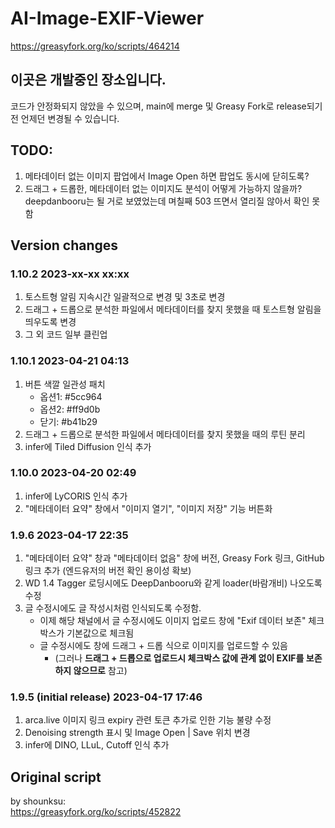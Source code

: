 # AI-Image-EXIF-Viewer
https://greasyfork.org/ko/scripts/464214

## 이곳은 개발중인 장소입니다.
 코드가 안정화되지 않았을 수 있으며, main에 merge 및 Greasy Fork로 release되기 전 언제던 변경될 수 있습니다.
 
## TODO:
 1. 메타데이터 없는 이미지 팝업에서 Image Open 하면 팝업도 동시에 닫히도록?
 1. 드래그 + 드롭한, 메타데이터 없는 이미지도 분석이 어떻게 가능하지 않을까? deepdanbooru는 될 거로 보였었는데 며칠째 503 뜨면서 열리질 않아서 확인 못함

## Version changes
### 1.10.2 2023-xx-xx xx:xx

 1. 토스트형 알림 지속시간 일괄적으로 변경 및 3초로 변경
 1. 드래그 + 드롭으로 분석한 파일에서 메타데이터를 찾지 못했을 때 토스트형 알림을 띄우도록 변경
 1. 그 외 코드 일부 클린업

### 1.10.1 2023-04-21 04:13

 1. 버튼 색깔 일관성 패치
     - 옵션1: #5cc964
     - 옵션2: #ff9d0b
     - 닫기: #b41b29
 1. 드래그 + 드롭으로 분석한 파일에서 메타데이터를 찾지 못했을 때의 루틴 분리
 1. infer에 Tiled Diffusion 인식 추가

### 1.10.0 2023-04-20 02:49
 
 1. infer에 LyCORIS 인식 추가
 1. "메타데이터 요약" 창에서 "이미지 열기", "이미지 저장" 기능 버튼화

### 1.9.6 2023-04-17 22:35

 1. "메타데이터 요약" 창과 "메타데이터 없음" 창에 버전, Greasy Fork 링크, GitHub 링크 추가 (엔드유저의 버전 확인 용이성 확보) 
 1. WD 1.4 Tagger 로딩시에도 DeepDanbooru와 같게 loader(바람개비) 나오도록 수정
 1. 글 수정시에도 글 작성시처럼 인식되도록 수정함.
    - 이제 해당 채널에서 글 수정시에도 이미지 업로드 창에 "Exif 데이터 보존" 체크박스가 기본값으로 체크됨
    - 글 수정시에도 창에 드래그 + 드롭 식으로 이미지를 업로드할 수 있음
        - (그러나 **드래그 + 드롭으로 업로드시 체크박스 값에 관계 없이 EXIF를 보존하지 않으므로** 참고)

### 1.9.5 (initial release) 2023-04-17 17:46

 1. arca.live 이미지 링크 expiry 관련 토큰 추가로 인한 기능 불량 수정
 1. Denoising strength 표시 및 Image Open | Save 위치 변경
 1. infer에 DINO, LLuL, Cutoff 인식 추가
 
 
 
## Original script 
by shounksu:  
 https://greasyfork.org/ko/scripts/452822
